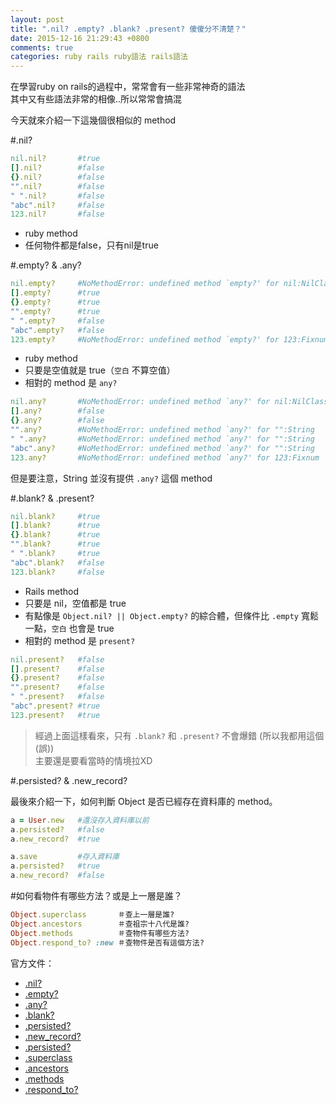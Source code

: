 ```yaml
---
layout: post
title: ".nil? .empty? .blank? .present? 傻傻分不清楚？"
date: 2015-12-16 21:29:43 +0800
comments: true
categories: ruby rails ruby語法 rails語法
---
```


在學習ruby on rails的過程中，常常會有一些非常神奇的語法  
其中又有些語法非常的相像..所以常常會搞混

今天就來介紹一下這幾個很相似的 method

<!-- more -->

#.nil? 
```ruby
nil.nil?       #true
[].nil?        #false
{}.nil?        #false
"".nil?        #false
" ".nil?       #false
"abc".nil?     #false
123.nil?       #false
```
* ruby method
* 任何物件都是false，只有nil是true  

#.empty? & .any?
```ruby
nil.empty?     #NoMethodError: undefined method `empty?' for nil:NilClass
[].empty?      #true
{}.empty?      #true
"".empty?      #true
" ".empty?     #false
"abc".empty?   #false
123.empty?     #NoMethodError: undefined method `empty?' for 123:Fixnum
```

* ruby method
* 只要是空值就是 true（`空白` 不算空值）
* 相對的 method 是 `any?`

```ruby
nil.any?       #NoMethodError: undefined method `any?' for nil:NilClass
[].any?        #false
{}.any?        #false
"".any?        #NoMethodError: undefined method `any?' for "":String
" ".any?       #NoMethodError: undefined method `any?' for "":String
"abc".any?     #NoMethodError: undefined method `any?' for "":String
123.any?       #NoMethodError: undefined method `any?' for 123:Fixnum
```
但是要注意，String 並沒有提供 `.any?` 這個 method

#.blank? & .present?

```ruby
nil.blank?     #true 
[].blank?      #true 
{}.blank?      #true 
"".blank?      #true
" ".blank?     #true
"abc".blank?   #false
123.blank?     #false
```

* Rails method
* 只要是 nil，空值都是 true
* 有點像是 `Object.nil? || Object.empty?` 的綜合體，但條件比 `.empty` 寬鬆一點，`空白` 也會是 true
* 相對的 method 是 `present?`

```ruby
nil.present?   #false 
[].present?    #false 
{}.present?    #false 
"".present?    #false
" ".present?   #false
"abc".present? #true
123.present?   #true
```


>經過上面這樣看來，只有 `.blank?` 和 `.present?` 不會爆錯 (所以我都用這個(誤))  
>主要還是要看當時的情境拉XD


#.persisted? & .new_record?

最後來介紹一下，如何判斷 Object 是否已經存在資料庫的 method。

```ruby
a = User.new   #還沒存入資料庫以前
a.persisted?   #false
a.new_record?  #true

a.save         #存入資料庫
a.persisted?   #true
a.new_record?  #false
```

#如何看物件有哪些方法？或是上一層是誰？

```ruby
Object.superclass       ＃查上一層是誰?
Object.ancestors        ＃查祖宗十八代是誰?
Object.methods          ＃查物件有哪些方法?
Object.respond_to? :new ＃查物件是否有這個方法?
```
  

官方文件：  

* [.nil?](http://apidock.com/ruby/Object/nil%3F)
* [.empty?](http://apidock.com/rails/ActiveRecord/Associations/CollectionProxy/empty%3F)
* [.any?](http://apidock.com/ruby/Enumerable/any%3F)
* [.blank?](http://apidock.com/rails/Object/blank%3F)
* [.persisted?](http://apidock.com/rails/Object/present%3F)
* [.new_record?](http://apidock.com/rails/ActiveRecord/Base/new_record%3F)
* [.persisted?](http://apidock.com/rails/ActiveRecord/Persistence/persisted%3F)
* [.superclass](http://apidock.com/ruby/Class/superclass)  
* [.ancestors](http://apidock.com/rails/ActiveRecord/Acts/Tree/InstanceMethods/ancestors)  
* [.methods](http://apidock.com/ruby/Object/methods)  
* [.respond_to?](http://apidock.com/ruby/Object/respond_to%3F)


